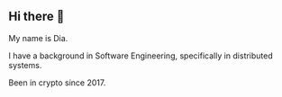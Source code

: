 ## Hi there 👋

My name is Dia. 

I have a background in Software Engineering, specifically in distributed systems.

Been in crypto since 2017.
